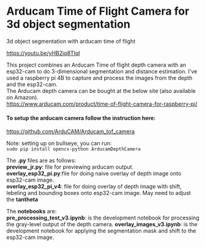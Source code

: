 # Arducam Time of Flight Camera for 3d object segmentation
 3d object segmentation with arducam time of flight

 https://youtu.be/yHB2iq8TIqI

This project combines an Arducam Time of flight depth camera with an esp32-cam to do 3-dimensional segmentation and distance estimation. I've used a raspberry pi 4B to capture and process the images from the depth and the esp32-cam. <br>
The Arducam depth camera can be bought at the below site (also available on Amazon).<br>
https://www.arducam.com/product/time-of-flight-camera-for-raspberry-pi/


#### To setup the arducam camera follow the instruction here:
https://github.com/ArduCAM/Arducam_tof_camera 

Note: setting up on bullseye, you can run:<br>
`sudo pip install opencv-python ArducamDepthCamera`

 The **.py** files are as follows:<br>
 **preview_jr.py**: file for previewing arducam output.<br>
 **overlay_esp32_pi.py**:file for doing naive overlay of depth image onto esp32-cam image. <br>
 **overlay_esp32_pi_v4**: file for doing overlay of depth image with shift, lebeling and bounding boxes onto esp32-cam image. May need to adjust the 
 **tantheta**

 The **notebooks** are:<br>
 **pre_processing_test_v3.ipynb**: is the development notebook for processing the gray-level output of the depth camera.
 **overlay_images_v3.ipynb**: is the development notebook for applying the segmentation mask and shift to the esp32-cam image.
